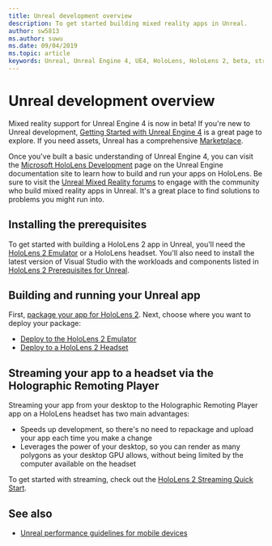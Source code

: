 ```yaml
---
title: Unreal development overview
description: To get started building mixed reality apps in Unreal.
author: sw5813
ms.author: suwu
ms.date: 09/04/2019
ms.topic: article
keywords: Unreal, Unreal Engine 4, UE4, HoloLens, HoloLens 2, beta, streaming, remoting, mixed reality, development, getting started, new project, emulator, documentation
---
```

# Unreal development overview

Mixed reality support for Unreal Engine 4 is now in beta! If you're new to Unreal development, [Getting Started with Unreal Engine 4](https://docs.unrealengine.com/en-US/GettingStarted/index.html) is a great page to explore. If you need assets, Unreal has a comprehensive [Marketplace](https://www.unrealengine.com/marketplace/en-US/store). 

Once you've built a basic understanding of Unreal Engine 4, you can visit the [Microsoft HoloLens Development](https://docs.unrealengine.com/en-US/Platforms/AR/HoloLens2/index.html) page on the Unreal Engine documentation site to learn how to build and run your apps on HoloLens. Be sure to visit the [Unreal Mixed Reality forums](https://forums.unrealengine.com/development-discussion/vr-ar-development) to engage with the community who build mixed reality apps in Unreal. It's a great place to find solutions to problems you might run into.

## Installing the prerequisites

To get started with building a HoloLens 2 app in Unreal, you'll need the [HoloLens 2 Emulator](using-the-hololens-emulator.md) or a HoloLens headset. You'll also need to install the latest version of Visual Studio with the workloads and components listed in [HoloLens 2 Prerequisites for Unreal](https://docs.unrealengine.com/en-US/Platforms/AR/HoloLens2/Prerequisites/index.html).

## Building and running your Unreal app

First, [package your app for HoloLens 2](https://docs.unrealengine.com/en-US/Platforms/AR/HoloLens2/HowTo/PackageApp/index.html). Next, choose where you want to deploy your package:
* [Deploy to the HoloLens 2 Emulator](https://docs.unrealengine.com/en-US/Platforms/AR/HoloLens2/QuickStartEmulator/index.html)
* [Deploy to a HoloLens 2 Headset](https://docs.unrealengine.com/en-US/Platforms/AR/HoloLens2/QuickStartDevice/index.html)

## Streaming your app to a headset via the Holographic Remoting Player

Streaming your app from your desktop to the Holographic Remoting Player app on a HoloLens headset has two main advantages: 
* Speeds up development, so there's no need to repackage and upload your app each time you make a change
* Leverages the power of your desktop, so you can render as many polygons as your desktop GPU allows, without being limited by the computer available on the headset

To get started with streaming, check out the [HoloLens 2 Streaming Quick Start](https://docs.unrealengine.com/en-US/Platforms/AR/HoloLens2/QuickStartStreaming/index.html).

## See also
* [Unreal performance guidelines for mobile devices](https://docs.unrealengine.com/en-US/Platforms/Mobile/Performance/index.html)
